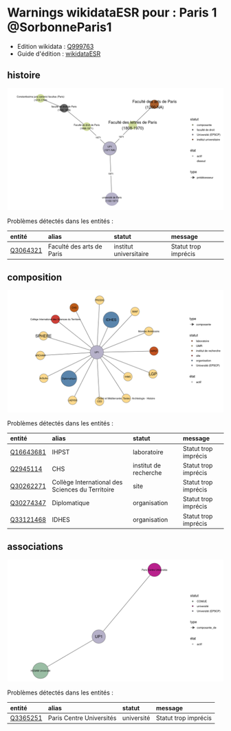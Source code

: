 Warnings wikidataESR pour : Paris 1 @SorbonneParis1
================

- Edition wikidata : [Q999763](https://www.wikidata.org/wiki/Q999763)
- Guide d'édition : [wikidataESR](https://github.com/cpesr/wikidataESR/)



## histoire 

![Graphique non généré](https://github.com/cpesr/wikidataESR/blob/master/plots/etablissements/Q999763-histoire.png) 



Problèmes détectés dans les entités :

|entité                                             |alias                     |statut                 |message              |
|:--------------------------------------------------|:-------------------------|:----------------------|:--------------------|
|[Q3064321](https://www.wikidata.org/wiki/Q3064321) |Faculté des arts de Paris |institut universitaire |Statut trop imprécis |


## composition 

![Graphique non généré](https://github.com/cpesr/wikidataESR/blob/master/plots/etablissements/Q999763-composition.png) 



Problèmes détectés dans les entités :

|entité                                               |alias                                            |statut                |message              |
|:----------------------------------------------------|:------------------------------------------------|:---------------------|:--------------------|
|[Q16643681](https://www.wikidata.org/wiki/Q16643681) |IHPST                                            |laboratoire           |Statut trop imprécis |
|[Q2945114](https://www.wikidata.org/wiki/Q2945114)   |CHS                                              |institut de recherche |Statut trop imprécis |
|[Q30262271](https://www.wikidata.org/wiki/Q30262271) |Collège International des Sciences du Territoire |site                  |Statut trop imprécis |
|[Q30274347](https://www.wikidata.org/wiki/Q30274347) |Diplomatique                                     |organisation          |Statut trop imprécis |
|[Q33121468](https://www.wikidata.org/wiki/Q33121468) |IDHES                                            |organisation          |Statut trop imprécis |


## associations 

![Graphique non généré](https://github.com/cpesr/wikidataESR/blob/master/plots/etablissements/Q999763-associations.png) 



Problèmes détectés dans les entités :

|entité                                             |alias                    |statut     |message              |
|:--------------------------------------------------|:------------------------|:----------|:--------------------|
|[Q3365251](https://www.wikidata.org/wiki/Q3365251) |Paris Centre Universités |université |Statut trop imprécis |

